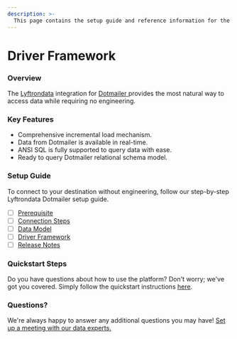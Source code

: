 ```yaml
---
description: >-
  This page contains the setup guide and reference information for the Dotmailer source connector.
---
```


# Driver Framework

### Overview

The [Lyftrondata](https://www.lyftrondata.com/) integration for [Dotmailer](https://www.lyftrondata.com/integration/dotmailer/)[ ](https://www.lyftrondata.com/integration/dotmailer/)provides the most natural way to access data while requiring no engineering.

### Key Features

* Comprehensive incremental load mechanism.
* Data from Dotmailer is available in real-time.&#x20;
* ANSI SQL is fully supported to query data with ease.
* Ready to query Dotmailer relational schema model.

### Setup Guide

To connect to your destination without engineering, follow our step-by-step Lyftrondata Dotmailer setup guide.

* [ ] [Prerequisite](../../marketing-analytics/dotmailer/prerequisite.md)
* [ ] [Connection Steps](../../marketing-analytics/dotmailer/connection-steps.md)
* [ ] [Data Model](../../marketing-analytics/dotmailer/data-model/)
* [ ] [Driver Framework](../../marketing-analytics/dotmailer/driver-framework/)
* [ ] [Release Notes](../../marketing-analytics/dotmailer/release-notes.md)

### Quickstart Steps

Do you have questions about how to use the platform? Don't worry; we've got you covered. Simply follow the quickstart instructions [here](../../../quickstart-steps.md).

### Questions? <a href="#questions" id="questions"></a>

We're always happy to answer any additional questions you may have! [Set up a meeting with our data experts.](https://www.lyftrondata.com/book-a-meeting/)


